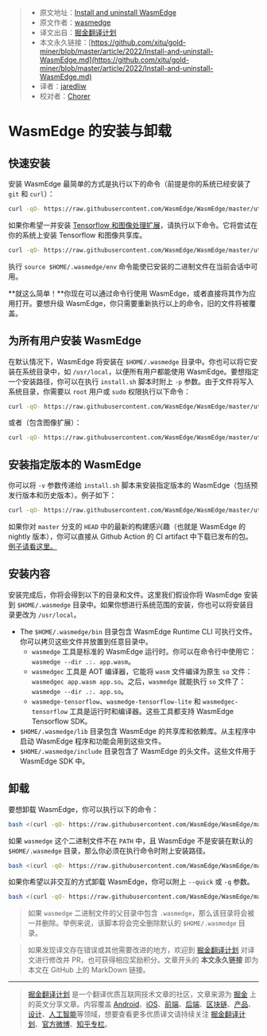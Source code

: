 > * 原文地址：[Install and uninstall WasmEdge](https://wasmedge.org/book/en/start/install.html)
> * 原文作者：[wasmedge](https://wasmedge.org/book/en/)
> * 译文出自：[掘金翻译计划](https://github.com/xitu/gold-miner)
> * 本文永久链接：[https://github.com/xitu/gold-miner/blob/master/article/2022/Install-and-uninstall-WasmEdge.md](https://github.com/xitu/gold-miner/blob/master/article/2022/Install-and-uninstall-WasmEdge.md)
> * 译者：[jaredliw](https://github.com/jaredliw)
> * 校对者：[Chorer](https://github.com/Chorer)

# WasmEdge 的安装与卸载

## 快速安装

安装 WasmEdge 最简单的方式是执行以下的命令（前提是你的系统已经安装了 `git` 和 `curl`）：

```bash
curl -qO- https://raw.githubusercontent.com/WasmEdge/WasmEdge/master/utils/install.sh | bash
```

如果你希望一并安装 [Tensorflow 和图像处理扩展](https://www.secondstate.io/articles/wasi-tensorflow/)，请执行以下命令。它将尝试在你的系统上安装 Tensorflow 和图像共享库。

```bash
curl -qO- https://raw.githubusercontent.com/WasmEdge/WasmEdge/master/utils/install.sh | bash -s -- -e all
```

执行 `source $HOME/.wasmedge/env` 命令能使已安装的二进制文件在当前会话中可用。

**就这么简单！**你现在可以通过命令行使用 WasmEdge，或者直接将其作为应用打开。要想升级 WasmEdge，你只需要重新执行以上的命令，旧的文件将被覆盖。

## 为所有用户安装 WasmEdge

在默认情况下，WasmEdge 将安装在 `$HOME/.wasmedge` 目录中。你也可以将它安装在系统目录中，如 `/usr/local`，以便所有用户都能使用 WasmEdge。要想指定一个安装路径，你可以在执行 `install.sh` 脚本时附上 `-p` 参数。由于文件将写入系统目录，你需要以 `root` 用户或 `sudo` 权限执行以下命令：

```bash
curl -qO- https://raw.githubusercontent.com/WasmEdge/WasmEdge/master/utils/install.sh | bash -s -- -p /usr/local
```

或者（包含图像扩展）：

```bash
curl -qO- https://raw.githubusercontent.com/WasmEdge/WasmEdge/master/utils/install.sh | bash -s -- -e all -p /usr/local
```

## 安装指定版本的 WasmEdge

你可以将 `-v` 参数传递给 `install.sh` 脚本来安装指定版本的 WasmEdge（包括预发行版本和历史版本）。例子如下：

```bash
curl -qO- https://raw.githubusercontent.com/WasmEdge/WasmEdge/master/utils/install.sh | bash -s -- -e all -v 0.9.0-rc.5
```

如果你对 `master` 分支的 `HEAD` 中的最新的构建感兴趣（也就是 WasmEdge 的 nightly 版本），你可以直接从 Github Action 的 CI artifact 中下载已发布的包。[例子请看这里。](https://github.com/WasmEdge/WasmEdge/actions/runs/1521549504#artifacts)

## 安装内容

安装完成后，你将会得到以下的目录和文件。这里我们假设你将 WasmEdge 安装到 `$HOME/.wasmedge` 目录中。如果你想进行系统范围的安装，你也可以将安装目录更改为 `/usr/local`。

* The `$HOME/.wasmedge/bin` 目录包含 WasmEdge Runtime CLI 可执行文件。你可以拷贝这些文件并放置到任意目录中。
  * `wasmedge` 工具是标准的 WasmEdge 运行时。你可以在命令行中使用它：`wasmedge --dir .:. app.wasm`。
  * `wasmedgec` 工具是 AOT 编译器，它能将 `wasm` 文件编译为原生 `so` 文件：`wasmedgec app.wasm app.so`。之后，`wasmedge` 就能执行 `so` 文件了：`wasmedge --dir .:. app.so`。
  * `wasmedge-tensorflow`、`wasmedge-tensorflow-lite` 和 `wasmedgec-tensorflow` 工具是运行时和编译器。这些工具都支持 WasmEdge Tensorflow SDK。
* `$HOME/.wasmedge/lib` 目录包含 WasmEdge 的共享库和依赖库。从主程序中启动 WasmEdge 程序和功能会用到这些文件。
* `$HOME/.wasmedge/include` 目录包含了 WasmEdge 的头文件。这些文件用于 WasmEdge SDK 中。

## 卸载

要想卸载 WasmEdge，你可以执行以下的命令：

```bash
bash <(curl -qO- https://raw.githubusercontent.com/WasmEdge/WasmEdge/master/utils/uninstall.sh)
```

如果 `wasmedge` 这个二进制文件不在 `PATH` 中，且 WasmEdge 不是安装在默认的`$HOME/.wasmedge` 目录，那么你必须在执行命令时附上安装路径。

```bash
bash <(curl -qO- https://raw.githubusercontent.com/WasmEdge/WasmEdge/master/utils/uninstall.sh) -p /path/to/parent/folder
```

如果你希望以非交互的方式卸载 WasmEdge，你可以附上 `--quick` 或 `-q` 参数。

```bash
bash <(curl -qO- https://raw.githubusercontent.com/WasmEdge/WasmEdge/master/utils/uninstall.sh) -q
```

> 如果 `wasmedge` 二进制文件的父目录中包含 `.wasmedge`，那么该目录将会被一并删除。举例来说，该脚本将会完全删除默认的 `$HOME/.wasmedge` 目录。

> 如果发现译文存在错误或其他需要改进的地方，欢迎到 [掘金翻译计划](https://github.com/xitu/gold-miner) 对译文进行修改并 PR，也可获得相应奖励积分。文章开头的 **本文永久链接** 即为本文在 GitHub 上的 MarkDown 链接。

---

> [掘金翻译计划](https://github.com/xitu/gold-miner) 是一个翻译优质互联网技术文章的社区，文章来源为 [掘金](https://juejin.im) 上的英文分享文章。内容覆盖 [Android](https://github.com/xitu/gold-miner#android)、[iOS](https://github.com/xitu/gold-miner#ios)、[前端](https://github.com/xitu/gold-miner#前端)、[后端](https://github.com/xitu/gold-miner#后端)、[区块链](https://github.com/xitu/gold-miner#区块链)、[产品](https://github.com/xitu/gold-miner#产品)、[设计](https://github.com/xitu/gold-miner#设计)、[人工智能](https://github.com/xitu/gold-miner#人工智能)等领域，想要查看更多优质译文请持续关注 [掘金翻译计划](https://github.com/xitu/gold-miner)、[官方微博](http://weibo.com/juejinfanyi)、[知乎专栏](https://zhuanlan.zhihu.com/juejinfanyi)。